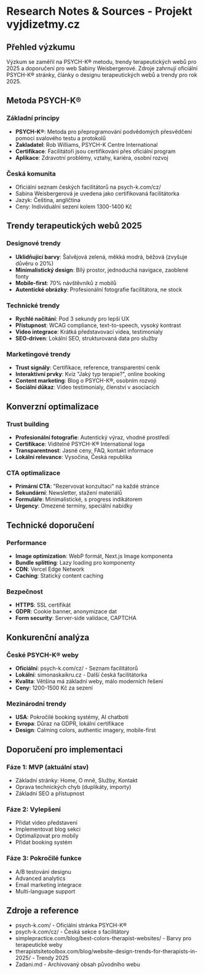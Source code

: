# Research Notes & Sources - Projekt vyjdizetmy.cz

## Přehled výzkumu
Výzkum se zaměřil na PSYCH-K® metodu, trendy terapeutických webů pro 2025 a doporučení pro web Sabiny Weisbergerové. Zdroje zahrnují oficiální PSYCH-K® stránky, články o designu terapeutických webů a trendy pro rok 2025.

## Metoda PSYCH-K®

### Základní principy
- **PSYCH-K®**: Metoda pro přeprogramování podvědomých přesvědčení pomocí svalového testu a protokolů
- **Zakladatel**: Rob Williams, PSYCH-K Centre International
- **Certifikace**: Facilitátoři jsou certifikováni přes oficiální program
- **Aplikace**: Zdravotní problémy, vztahy, kariéra, osobní rozvoj

### Česká komunita
- Oficiální seznam českých facilitátorů na psych-k.com/cz/
- Sabina Weisbergerová je uvedena jako certifikovaná facilitátorka
- Jazyk: Čeština, angličtina
- Ceny: Individuální sezení kolem 1300-1400 Kč

## Trendy terapeutických webů 2025

### Designové trendy
- **Uklidňující barvy**: Šalvějová zelená, měkká modrá, béžová (zvyšuje důvěru o 20%)
- **Minimalistický design**: Bílý prostor, jednoduchá navigace, zaoblené fonty
- **Mobile-first**: 70% návštěvníků z mobilů
- **Autentické obrázky**: Profesionální fotografie facilitátora, ne stock

### Technické trendy
- **Rychlé načítání**: Pod 3 sekundy pro lepší UX
- **Přístupnost**: WCAG compliance, text-to-speech, vysoký kontrast
- **Video integrace**: Krátká představovací videa, testimonialy
- **SEO-driven**: Lokální SEO, strukturovaná data pro služby

### Marketingové trendy
- **Trust signály**: Certifikace, reference, transparentní ceník
- **Interaktivní prvky**: Kvíz "Jaký typ terapie?", online booking
- **Content marketing**: Blog o PSYCH-K®, osobním rozvoji
- **Sociální důkaz**: Video testimonialy, členství v asociacích

## Konverzní optimalizace

### Trust building
- **Profesionální fotografie**: Autentický výraz, vhodné prostředí
- **Certifikace**: Viditelné PSYCH-K® International loga
- **Transparentnost**: Jasné ceny, FAQ, kontakt informace
- **Lokální relevance**: Vysočina, Česká republika

### CTA optimalizace
- **Primární CTA**: "Rezervovat konzultaci" na každé stránce
- **Sekundární**: Newsletter, stažení materiálů
- **Formuláře**: Minimalistické, s progress indikátorem
- **Urgency**: Omezené termíny, speciální nabídky

## Technické doporučení

### Performance
- **Image optimization**: WebP formát, Next.js Image komponenta
- **Bundle splitting**: Lazy loading pro komponenty
- **CDN**: Vercel Edge Network
- **Caching**: Statický content caching

### Bezpečnost
- **HTTPS**: SSL certifikát
- **GDPR**: Cookie banner, anonymizace dat
- **Form security**: Server-side validace, CAPTCHA

## Konkurenční analýza

### České PSYCH-K® weby
- **Oficiální**: psych-k.com/cz/ - Seznam facilitátorů
- **Lokální**: simonaskaikru.cz - Další česká facilitátorka
- **Kvalita**: Většina má základní weby, málo moderních řešení
- **Ceny**: 1200-1500 Kč za sezení

### Mezinárodní trendy
- **USA**: Pokročilé booking systémy, AI chatboti
- **Evropa**: Důraz na GDPR, lokální certifikace
- **Design**: Calming colors, authentic imagery, mobile-first

## Doporučení pro implementaci

### Fáze 1: MVP (aktuální stav)
- Základní stránky: Home, O mně, Služby, Kontakt
- Oprava technických chyb (duplikáty, importy)
- Základní SEO a přístupnost

### Fáze 2: Vylepšení
- Přidat video představení
- Implementovat blog sekci
- Optimalizovat pro mobily
- Přidat booking systém

### Fáze 3: Pokročilé funkce
- A/B testování designu
- Advanced analytics
- Email marketing integrace
- Multi-language support

## Zdroje a reference

- psych-k.com/ - Oficiální stránka PSYCH-K®
- psych-k.com/cz/ - Česká sekce s facilitátory
- simplepractice.com/blog/best-colors-therapist-websites/ - Barvy pro terapeutické weby
- therapistsitetoolbox.com/blog/website-design-trends-for-therapists-in-2025/ - Trendy 2025
- Zadani.md - Archivovaný obsah původního webu